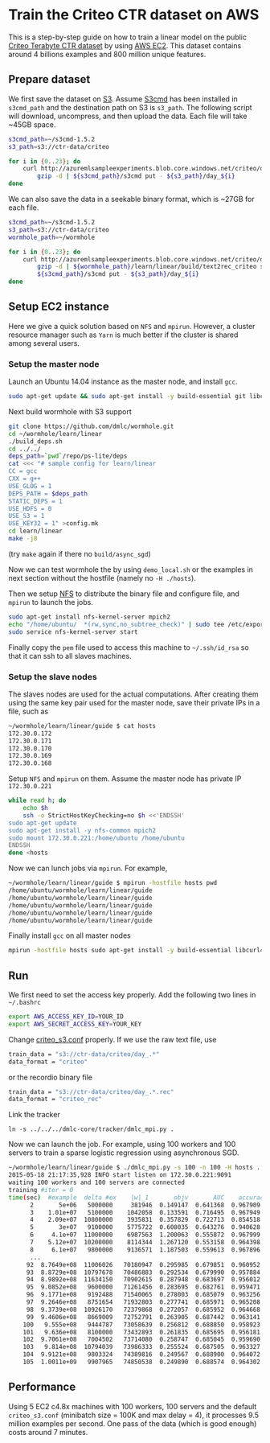# Train the Criteo CTR dataset on AWS

This is a step-by-step guide on how to train a linear model on the
public [Criteo Terabyte CTR dataset](http://labs.criteo.com/downloads/download-terabyte-click-logs/)
by using [AWS EC2](http://aws.amazon.com/ec2/). This dataset contains around 4
billions examples and 800 million unique features.

## Prepare dataset

We first save the dataset on [S3](http://aws.amazon.com/s3/). Assume
[S3cmd](http://s3tools.org/s3cmd) has been installed in `s3cmd_path` and the
destination path on S3 is `s3_path`. The following script will download,
uncompress, and then upload the data. Each file will take ~45GB space.

```bash
s3cmd_path=~/s3cmd-1.5.2
s3_path=s3://ctr-data/criteo

for i in {0..23}; do
    curl http://azuremlsampleexperiments.blob.core.windows.net/criteo/day_${i}.gz | \
        gzip -d | ${s3cmd_path}/s3cmd put - ${s3_path}/day_${i}
done
```

We can also save the data in a seekable binary format, which is ~27GB for each
file.

```bash
s3cmd_path=~/s3cmd-1.5.2
s3_path=s3://ctr-data/criteo
wormhole_path=~/wormhole

for i in {0..23}; do
    curl http://azuremlsampleexperiments.blob.core.windows.net/criteo/day_${i}.gz | \
        gzip -d | ${wormhole_path}/learn/linear/build/text2rec_criteo stdin stdout | \
        ${s3cmd_path}/s3cmd put - ${s3_path}/day_${i}
done
```

## Setup EC2 instance

Here we give a quick solution based on `NFS` and `mpirun`. However, a cluster
resource manager such as `Yarn` is much better if the cluster is shared among
several users.

### Setup the master node

Launch an Ubuntu 14.04 instance as the master node, and install `gcc`.

```bash
sudo apt-get update && sudo apt-get install -y build-essential git libcurl4-openssl-dev
```

Next build wormhole with S3 support

```bash
git clone https://github.com/dmlc/wormhole.git
cd ~/wormhole/learn/linear
./build_deps.sh
cd ../../
deps_path=`pwd`/repo/ps-lite/deps
cat <<< "# sample config for learn/linear
CC = gcc
CXX = g++
USE_GLOG = 1
DEPS_PATH = $deps_path
STATIC_DEPS = 1
USE_HDFS = 0
USE_S3 = 1
USE_KEY32 = 1" >config.mk
cd learn/linear
make -j8
```

(try `make` again if there no `build/async_sgd`)

Now we can test wormhole the by using `demo_local.sh` or the examples in next
section without the hostfile (namely no `-H ./hosts`).

Then we setup
[NFS](https://help.ubuntu.com/lts/serverguide/network-file-system.html) to
distribute the binary file and configure file, and `mpirun` to launch the jobs.

```bash
sudo apt-get install nfs-kernel-server mpich2
echo "/home/ubuntu/  *(rw,sync,no_subtree_check)" | sudo tee /etc/exports
sudo service nfs-kernel-server start
```

Finally copy the `pem` file used to access this machine to `~/.ssh/id_rsa` so that
it can ssh to all slaves machines.


### Setup the slave nodes

The slaves nodes are used for the actual computations. After creating them using the
same key pair used for the master node, save their private IPs in a file, such
as

```bash
~/wormhole/learn/linear/guide $ cat hosts
172.30.0.172
172.30.0.171
172.30.0.170
172.30.0.169
172.30.0.168
```

Setup `NFS` and `mpirun` on them. Assume the master node has private IP `172.30.0.221`

```bash
while read h; do
    echo $h
    ssh -o StrictHostKeyChecking=no $h <<'ENDSSH'
sudo apt-get update
sudo apt-get install -y nfs-common mpich2
sudo mount 172.30.0.221:/home/ubuntu /home/ubuntu
ENDSSH
done <hosts
```

Now we can lunch jobs via `mpirun`. For example,

```bash
~/wormhole/learn/linear/guide $ mpirun -hostfile hosts pwd
/home/ubuntu/wormhole/learn/linear/guide
/home/ubuntu/wormhole/learn/linear/guide
/home/ubuntu/wormhole/learn/linear/guide
/home/ubuntu/wormhole/learn/linear/guide
/home/ubuntu/wormhole/learn/linear/guide
```

Finally install `gcc` on all master nodes
```bash
mpirun -hostfile hosts sudo apt-get install -y build-essential libcurl4-openssl-dev
```

## Run

We first need to set the access key properly. Add the following two lines in
`~/.bashrc`
```bash
export AWS_ACCESS_KEY_ID=YOUR_ID
export AWS_SECRET_ACCESS_KEY=YOUR_KEY
```

Change [criteo_s3.conf](./criteo_s3.conf) properly. If we use the raw text file, use
```bash
train_data = "s3://ctr-data/criteo/day_.*"
data_format = "criteo"
```
or the recordio binary file
```bash
train_data = "s3://ctr-data/criteo/day_.*.rec"
data_format = "criteo_rec"
```

Link the tracker
```
ln -s ../../../dmlc-core/tracker/dmlc_mpi.py .
```

Now we can launch the job. For example, using 100 workers and 100 servers to
train a sparse logistic regression using asynchronous SGD.

```bash
~/wormhole/learn/linear/guide $ ./dmlc_mpi.py -s 100 -n 100 -H hosts ../build/async_sgd criteo_s3.conf
2015-05-18 21:17:35,928 INFO start listen on 172.30.0.221:9091
waiting 100 workers and 100 servers are connected
training #iter = 0
time(sec)  #example  delta #ex    |w|_1       objv       AUC    accuracy
      2       5e+06   5000000     381946  0.149147  0.641368  0.967909
      3    1.01e+07   5100000    1042058  0.133591  0.716495  0.967949
      4    2.09e+07  10800000    3935831  0.357829  0.722713  0.854518
      5       3e+07   9100000    5775722  0.608035  0.643276  0.940628
      6     4.1e+07  11000000    6987563  1.200063  0.555872  0.967999
      7    5.12e+07  10200000    8114344  1.267120  0.553158  0.964398
      8     6.1e+07   9800000    9136571  1.187503  0.559613  0.967896
      ...
     92  8.7649e+08  11006026   70180947  0.295985  0.679851  0.960952
     93  8.8729e+08  10797678   70486883  0.292534  0.679990  0.957884
     94  8.9892e+08  11634150   70902615  0.287948  0.683697  0.956012
     95  9.0852e+08   9600000   71261456  0.283695  0.682761  0.959471
     96  9.1771e+08   9192488   71540065  0.278003  0.685079  0.963256
     97  9.2646e+08   8751654   71932803  0.277741  0.685971  0.965208
     98  9.3739e+08  10926170   72379868  0.272057  0.685952  0.964668
     99  9.4606e+08   8669009   72752791  0.263905  0.687442  0.963141
    100   9.555e+08   9444787   73058639  0.256812  0.688850  0.958923
    101   9.636e+08   8100000   73432893  0.261835  0.685695  0.956181
    102  9.7061e+08   7004502   73714080  0.258747  0.685045  0.959690
    103   9.814e+08  10794039   73986333  0.255524  0.687505  0.963327
    104  9.9121e+08   9803324   74389816  0.249567  0.688900  0.964072
    105  1.0011e+09   9907965   74850538  0.249890  0.688574  0.964302

```

## Performance

Using 5 EC2 c4.8x machines with 100 workers, 100 servers and the default
`criteo_s3.conf` (minibatch size = 100K and max delay = 4), it processes 9.5
million examples per second. One pass of the data (which is good enough) costs
around 7 minutes.
